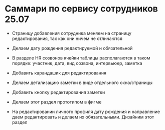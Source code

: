 # Саммари по сервису сотрудников 25.07
 
- Страницу добавления сотрудника меняем на страницу редактирования, так как они ничем не отличаются

- Делаем дату рождения редактируемой и обязательной
 
- В разделе HR созвонов ячейки таблицы располагаются в таком порядке: участник, дата, вид созвона, интервьюер, заметка

- Добавить карандашик для редактирования

- Делаем детализацию заметки в виде отдельного окна/страницы

- Добавить кнопку редактирования заметки

-  Делаем этот раздел прототипом в фигме
 
- На редактировании личного профиля дату рождения и направление даем редактировать и делаем их обязательными. Дизайним этот раздел
